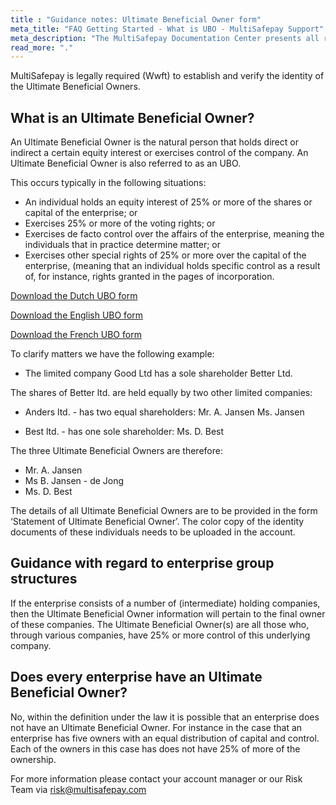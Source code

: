 ```yaml
---
title : "Guidance notes: Ultimate Beneficial Owner form"
meta_title: "FAQ Getting Started - What is UBO - MultiSafepay Support"
meta_description: "The MultiSafepay Documentation Center presents all relevant information about our Plugins and API. You can also find support pages for Payment Methods, Tools and General Questions as well as the contact details of our Support and Integration Teams."
read_more: "."
---
```

MultiSafepay is legally required (Wwft) to establish and verify the identity of the Ultimate Beneficial Owners.

## What is an Ultimate Beneficial Owner?

An Ultimate Beneficial Owner is the natural person that holds direct or indirect a certain equity interest or exercises control of the company. An Ultimate Beneficial Owner is also referred to as an UBO.

This occurs typically in the following situations:

* An individual holds an equity interest of 25% or more of the shares or capital of the enterprise; or
* Exercises 25% or more of the voting rights; or
* Exercises de facto control over the affairs of the enterprise, meaning the individuals that in practice determine matter; or
* Exercises other special rights of 25% or more over the capital of the enterprise, (meaning that an individual holds specific control as a result of, for instance, rights granted in the pages of incorporation.

[Download the Dutch UBO form](/faq/getting-started/form/UBOform_NL_V2.0.pdf)

[Download the English UBO form](/faq/getting-started/form/UBOform_EN_V2.0.pdf)

[Download the French UBO form](/faq/getting-started/form/UBOform_FR.pdf)

To clarify matters we have the following example:
* The limited company Good Ltd has a sole shareholder Better Ltd.

The shares of Better ltd. are held equally by two other limited companies:

* Anders ltd. - has two equal shareholders:
Mr. A. Jansen
Ms. Jansen

* Best ltd. - has one sole shareholder:
Ms. D. Best

The three Ultimate Beneficial Owners are therefore:
* Mr. A. Jansen
* Ms  B. Jansen - de Jong
* Ms. D. Best

The details of all Ultimate Beneficial Owners are to be provided in the form ‘Statement of Ultimate Beneficial Owner’.  The color copy of the identity documents of these individuals needs to be uploaded in the account.

## Guidance with regard to enterprise group structures

If the enterprise consists of a number of (intermediate) holding companies, then the Ultimate Beneficial Owner information will pertain to the final owner of these companies. The Ultimate Beneficial Owner(s) are all those who, through various companies, have 25% or more control of this underlying company.

## Does every enterprise have an Ultimate Beneficial Owner?

No, within the definition under the law it is possible that an enterprise does not have an Ultimate Beneficial Owner. For instance in the case that an enterprise has five owners with an equal distribution of capital and control. Each of the owners in this case has does not have 25% of more of the ownership.

For more information please contact your account manager or our Risk Team via [risk@multisafepay.com](mailto:risk@multisafepay.com?utm_source=email&utm_medium=docs-website&utm_campaign=guidance-notes-ultimate-beneficial-owner-form%2F)